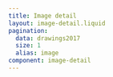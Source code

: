 ```yaml
---
title: Image detail
layout: image-detail.liquid
pagination:
  data: drawings2017
  size: 1
  alias: image
component: image-detail
---
```

